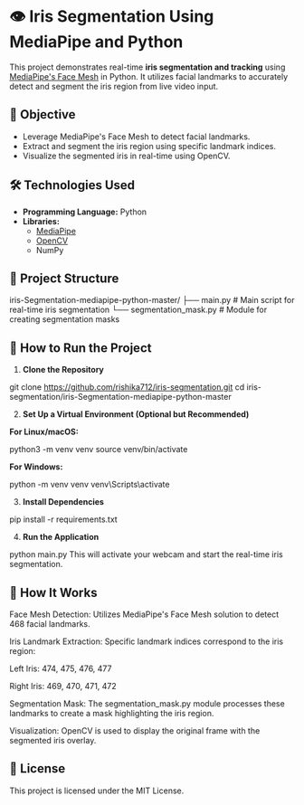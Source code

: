 # 👁️ Iris Segmentation Using MediaPipe and Python

This project demonstrates real-time **iris segmentation and tracking** using [MediaPipe's Face Mesh](https://google.github.io/mediapipe/solutions/face_mesh.html) in Python. It utilizes facial landmarks to accurately detect and segment the iris region from live video input.

## 📌 Objective

- Leverage MediaPipe's Face Mesh to detect facial landmarks.
- Extract and segment the iris region using specific landmark indices.
- Visualize the segmented iris in real-time using OpenCV.

## 🛠️ Technologies Used

- **Programming Language:** Python
- **Libraries:**
  - [MediaPipe](https://pypi.org/project/mediapipe/)
  - [OpenCV](https://pypi.org/project/opencv-python/)
  - NumPy

## 📁 Project Structure

iris-Segmentation-mediapipe-python-master/
├── main.py # Main script for real-time iris segmentation
└── segmentation_mask.py # Module for creating segmentation masks


## 🚀 How to Run the Project

1. **Clone the Repository**

git clone https://github.com/rishika712/iris-segmentation.git
cd iris-segmentation/iris-Segmentation-mediapipe-python-master

2. **Set Up a Virtual Environment (Optional but Recommended)**

**For Linux/macOS:**

python3 -m venv venv
source venv/bin/activate

**For Windows:**

python -m venv venv
venv\Scripts\activate

3. **Install Dependencies**

pip install -r requirements.txt

4. **Run the Application**

python main.py
This will activate your webcam and start the real-time iris segmentation.

## 🎯 How It Works
Face Mesh Detection: Utilizes MediaPipe's Face Mesh solution to detect 468 facial landmarks.

Iris Landmark Extraction: Specific landmark indices correspond to the iris region:

Left Iris: 474, 475, 476, 477

Right Iris: 469, 470, 471, 472

Segmentation Mask: The segmentation_mask.py module processes these landmarks to create a mask highlighting the iris region.

Visualization: OpenCV is used to display the original frame with the segmented iris overlay.

## 📄 License
This project is licensed under the MIT License.
